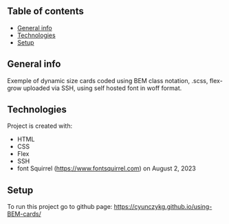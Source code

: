 ## Table of contents
* [General info](#general-info)
* [Technologies](#technologies)
* [Setup](#setup)

## General info
Exemple of dynamic size cards coded using BEM class notation, .scss, flex-grow uploaded via SSH, using self hosted font in woff format.
 
## Technologies
Project is created with:
* HTML
* CSS
* Flex
* SSH
* font Squirrel (https://www.fontsquirrel.com) on August 2, 2023
	
## Setup
To run this project go to github page:
https://cyunczykg.github.io/using-BEM-cards/
